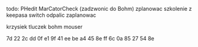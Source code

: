 


todo:
PHedit
MarCatorCheck (zadzwonic do Bohm)
zplanowac szkolenie z keepasa
switch odpalic zaplanowac


krzysiek tluczek
bohm
mouser


7d 22 2c dd 0f e1 9f 41 ee be a4 45 8e ff 6c 0a 85 27 54 8e
